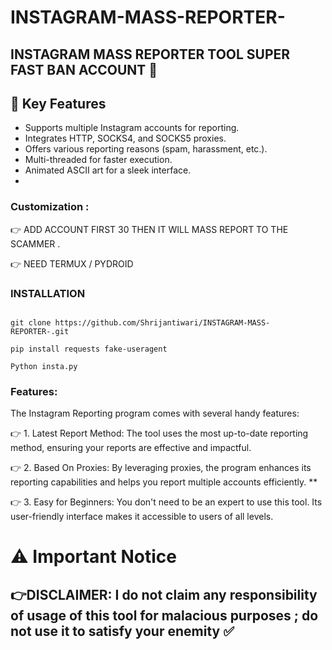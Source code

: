 # INSTAGRAM-MASS-REPORTER-
## INSTAGRAM MASS REPORTER TOOL SUPER FAST BAN ACCOUNT 🙏

## 🚀 Key Features
- Supports multiple Instagram accounts for reporting.
- Integrates HTTP, SOCKS4, and SOCKS5 proxies.
- Offers various reporting reasons (spam, harassment, etc.).
- Multi-threaded for faster execution.
- Animated ASCII art for a sleek interface.
- 
### Customization :

👉 ADD ACCOUNT FIRST 30 THEN IT WILL MASS REPORT TO THE SCAMMER .

👉 NEED TERMUX / PYDROID 

### INSTALLATION 
```

git clone https://github.com/Shrijantiwari/INSTAGRAM-MASS-REPORTER-.git

pip install requests fake-useragent

Python insta.py

```
 

### Features:

 The Instagram Reporting program comes with several handy features:

👉 1. Latest Report Method: The tool uses the most up-to-date reporting method, ensuring your reports are effective and impactful.

👉 2.  Based On Proxies: By leveraging proxies, the program enhances its reporting capabilities and helps you report multiple accounts efficiently. **

👉 3. Easy for Beginners: You don't need to be an expert to use this tool. Its user-friendly interface makes it accessible to users of all levels. 

# ⚠️ Important Notice 

## 👉DISCLAIMER: I do not claim any responsibility of usage of this tool for malacious purposes ; do not use it to satisfy your enemity ✅  
